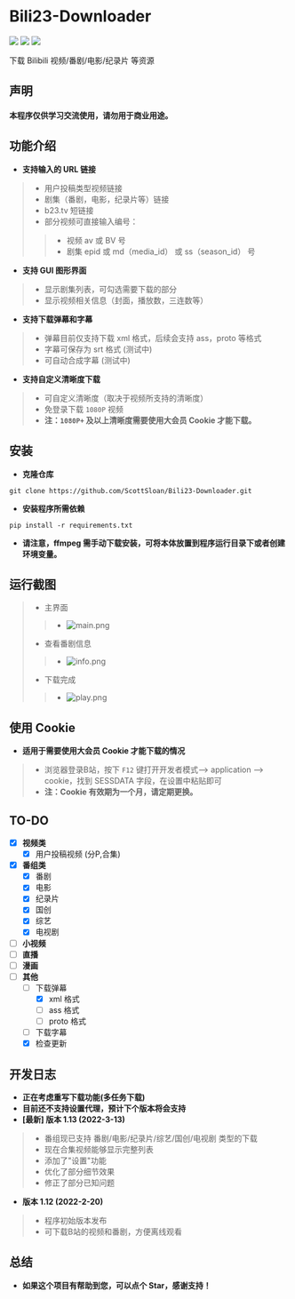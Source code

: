 # Bili23-Downloader
![](https://img.shields.io/badge/Latest_Version-1.13-green.svg) ![](https://img.shields.io/badge/Python-3.8.10-green.svg) ![](https://img.shields.io/badge/wxPython-4.1.1-green.svg)  
  
下载 Bilibili 视频/番剧/电影/纪录片 等资源  
## 声明
#### 本程序仅供学习交流使用，请勿用于商业用途。  
## 功能介绍
- **支持输入的 URL 链接**
> - 用户投稿类型视频链接
> - 剧集（番剧，电影，纪录片等）链接
> - b23.tv 短链接
> - 部分视频可直接输入编号：
> > - 视频 av 或 BV 号
> > - 剧集 epid 或 md（media_id） 或 ss（season_id） 号
- **支持 GUI 图形界面**  
> - 显示剧集列表，可勾选需要下载的部分
> - 显示视频相关信息（封面，播放数，三连数等）
- **支持下载弹幕和字幕**  
> - 弹幕目前仅支持下载 xml 格式，后续会支持 ass，proto 等格式
> - 字幕可保存为 srt 格式 (测试中)
> - 可自动合成字幕 (测试中)
- **支持自定义清晰度下载**  
> - 可自定义清晰度（取决于视频所支持的清晰度）  
> - 免登录下载 `1080P` 视频  
> - **注：`1080P+` 及以上清晰度需要使用大会员 Cookie 才能下载。**
## 安装
- **克隆仓库**
```
git clone https://github.com/ScottSloan/Bili23-Downloader.git
```
- **安装程序所需依赖**
```
pip install -r requirements.txt
```
- **请注意，ffmpeg 需手动下载安装，可将本体放置到程序运行目录下或者创建环境变量。**
## 运行截图
> - 主界面
> > - ![main.png](https://s2.loli.net/2022/03/13/mbf4WduIlViO19q.png)
> - 查看番剧信息
> > - ![info.png](https://s2.loli.net/2022/03/13/9Vpaol6DZzmwn54.png)
> - 下载完成
> > - ![play.png](https://s2.loli.net/2022/03/13/C4zOUAiX3aWnYMv.png)
## 使用 Cookie
- **适用于需要使用大会员 Cookie 才能下载的情况**
> - 浏览器登录B站，按下 `F12` 键打开开发者模式--> application --> cookie，找到 SESSDATA 字段，在设置中粘贴即可
> - **注：Cookie 有效期为一个月，请定期更换。**
## TO-DO
- [X] **视频类**
  - [X] 用户投稿视频 (分P,合集)
- [X] **番组类**
  - [X] 番剧
  - [X] 电影
  - [X] 纪录片
  - [X] 国创
  - [X] 综艺
  - [X] 电视剧
- [ ] **小视频**
- [ ] **直播**
- [ ] **漫画**
- [ ] **其他**
  - [ ] 下载弹幕
    - [X] xml 格式
    - [ ] ass 格式
    - [ ] proto 格式
  - [ ] 下载字幕
  - [X] 检查更新
## 开发日志
- **正在考虑重写下载功能(多任务下载)**
- **目前还不支持设置代理，预计下个版本将会支持**
- **[最新] 版本 1.13 (2022-3-13)**
> - 番组现已支持 番剧/电影/纪录片/综艺/国创/电视剧 类型的下载
> - 现在合集视频能够显示完整列表
> - 添加了"设置"功能
> - 优化了部分细节效果
> - 修正了部分已知问题
- **版本 1.12 (2022-2-20)**
> - 程序初始版本发布
> - 可下载B站的视频和番剧，方便离线观看
## 总结
- **如果这个项目有帮助到您，可以点个 Star，感谢支持！**
